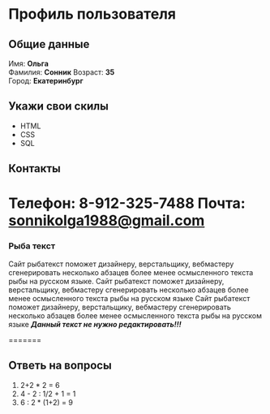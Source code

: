 # Профиль пользователя

## Общие данные
Имя: **Ольга**    
Фамилия: **Сонник**
Возраст: **35**      
Город: **Екатеринбург**       

## Укажи свои скилы
 
- HTML    
- CSS    
- SQL    
   
## Контакты

Телефон: **8-912-325-7488**
Почта: **sonnikolga1988@gmail.com**
=======

### Рыба текст
Сайт рыбатекст поможет дизайнеру, верстальщику, вебмастеру сгенерировать несколько абзацев более менее осмысленного текста рыбы на русском языке.
Сайт рыбатекст поможет дизайнеру, верстальщику, вебмастеру сгенерировать несколько абзацев более менее осмысленного текста рыбы на русском языке
Сайт рыбатекст поможет дизайнеру, верстальщику, вебмастеру сгенерировать несколько абзацев более менее осмысленного текста рыбы на русском языке
***Данный текст не нужно редактировать!!!***


=======
## Ответь на вопросы

1. 2+2 * 2 = 6
2. 4 - 2 : 1/2 + 1 = 1
3. 6 : 2 * (1+2) = 9

